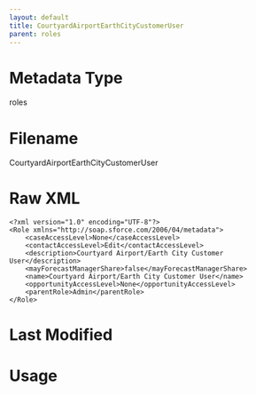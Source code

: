 ```yaml
---
layout: default
title: CourtyardAirportEarthCityCustomerUser
parent: roles
---
```

# Metadata Type
roles


# Filename 
CourtyardAirportEarthCityCustomerUser


# Raw XML
```
<?xml version="1.0" encoding="UTF-8"?>
<Role xmlns="http://soap.sforce.com/2006/04/metadata">
    <caseAccessLevel>None</caseAccessLevel>
    <contactAccessLevel>Edit</contactAccessLevel>
    <description>Courtyard Airport/Earth City Customer User</description>
    <mayForecastManagerShare>false</mayForecastManagerShare>
    <name>Courtyard Airport/Earth City Customer User</name>
    <opportunityAccessLevel>None</opportunityAccessLevel>
    <parentRole>Admin</parentRole>
</Role>
```


# Last Modified


# Usage
